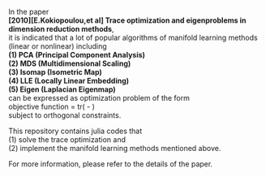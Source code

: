 In the paper <br>
**[2010][E.Kokiopoulou,et al] Trace optimization and eigenproblems in dimension reduction methods**, <br>
it is indicated that a lot of popular algorithms of manifold learning methods (linear or nonlinear) including <br>
**(1) PCA (Principal Component Analysis) <br>
(2) MDS (Multidimensional Scaling) <br>
(3) Isomap (Isometric Map) <br>
(4) LLE (Locally Linear Embedding) <br>
(5) Eigen (Laplacian Eigenmap) <br>**
can be expressed as optimization problem of the form <br>
objective function = tr( - ) <br>
subject to orthogonal constraints.

This repository contains julia codes that <br>
(1) solve the trace optimization and <br>
(2) implement the manifold learning methods mentioned above. 

For more information, please refer to the details of the paper. 
